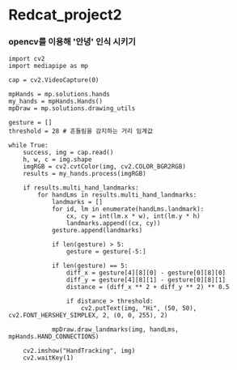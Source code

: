 # Redcat_project2
### opencv를 이용해 '안녕' 인식 시키기

    import cv2
    import mediapipe as mp

    cap = cv2.VideoCapture(0)

    mpHands = mp.solutions.hands
    my_hands = mpHands.Hands()
    mpDraw = mp.solutions.drawing_utils

    gesture = []
    threshold = 28 # 흔들림을 감지하는 거리 임계값

    while True:
        success, img = cap.read()
        h, w, c = img.shape
        imgRGB = cv2.cvtColor(img, cv2.COLOR_BGR2RGB)
        results = my_hands.process(imgRGB)

        if results.multi_hand_landmarks:
            for handLms in results.multi_hand_landmarks:
                landmarks = []
                for id, lm in enumerate(handLms.landmark):
                    cx, cy = int(lm.x * w), int(lm.y * h)
                    landmarks.append((cx, cy))
                gesture.append(landmarks)

                if len(gesture) > 5:
                    gesture = gesture[-5:]

                if len(gesture) == 5:
                    diff_x = gesture[4][8][0] - gesture[0][8][0]
                    diff_y = gesture[4][8][1] - gesture[0][8][1]
                    distance = (diff_x ** 2 + diff_y ** 2) ** 0.5

                    if distance > threshold:
                        cv2.putText(img, "Hi", (50, 50), cv2.FONT_HERSHEY_SIMPLEX, 2, (0, 0, 255), 2)

                mpDraw.draw_landmarks(img, handLms, mpHands.HAND_CONNECTIONS)

        cv2.imshow("HandTracking", img)
        cv2.waitKey(1)
